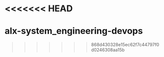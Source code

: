 <<<<<<< HEAD
=======
# alx-system_engineering-devops
>>>>>>> 868d430328e15ec62f7c44797f0d0246308aa15b
